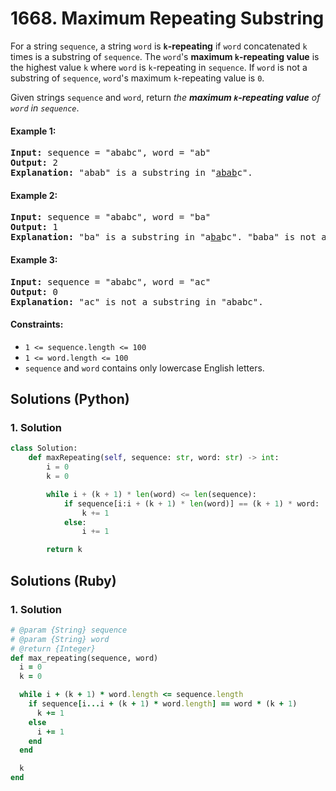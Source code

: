 # 1668. Maximum Repeating Substring
For a string `sequence`, a string `word` is **`k`-repeating** if `word` concatenated `k` times is a substring of `sequence`. The `word`'s **maximum `k`-repeating value** is the highest value `k` where `word` is `k`-repeating in `sequence`. If `word` is not a substring of `sequence`, `word`'s maximum `k`-repeating value is `0`.

Given strings `sequence` and `word`, return *the **maximum `k`-repeating value** of `word` in `sequence`*.

#### Example 1:
<pre>
<strong>Input:</strong> sequence = "ababc", word = "ab"
<strong>Output:</strong> 2
<strong>Explanation:</strong> "abab" is a substring in "<u>abab</u>c".
</pre>

#### Example 2:
<pre>
<strong>Input:</strong> sequence = "ababc", word = "ba"
<strong>Output:</strong> 1
<strong>Explanation:</strong> "ba" is a substring in "a<u>ba</u>bc". "baba" is not a substring in "ababc".
</pre>

#### Example 3:
<pre>
<strong>Input:</strong> sequence = "ababc", word = "ac"
<strong>Output:</strong> 0
<strong>Explanation:</strong> "ac" is not a substring in "ababc".
</pre>

#### Constraints:
* `1 <= sequence.length <= 100`
* `1 <= word.length <= 100`
* `sequence` and `word` contains only lowercase English letters.

## Solutions (Python)

### 1. Solution
```Python
class Solution:
    def maxRepeating(self, sequence: str, word: str) -> int:
        i = 0
        k = 0

        while i + (k + 1) * len(word) <= len(sequence):
            if sequence[i:i + (k + 1) * len(word)] == (k + 1) * word:
                k += 1
            else:
                i += 1

        return k
```

## Solutions (Ruby)

### 1. Solution
```Ruby
# @param {String} sequence
# @param {String} word
# @return {Integer}
def max_repeating(sequence, word)
  i = 0
  k = 0

  while i + (k + 1) * word.length <= sequence.length
    if sequence[i...i + (k + 1) * word.length] == word * (k + 1)
      k += 1
    else
      i += 1
    end
  end

  k
end
```
